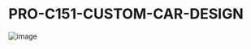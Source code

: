 # PRO-C151-CUSTOM-CAR-DESIGN
![image](https://user-images.githubusercontent.com/72507845/156792272-a550341c-c9b3-4632-b36a-54e4c26dc018.png)
